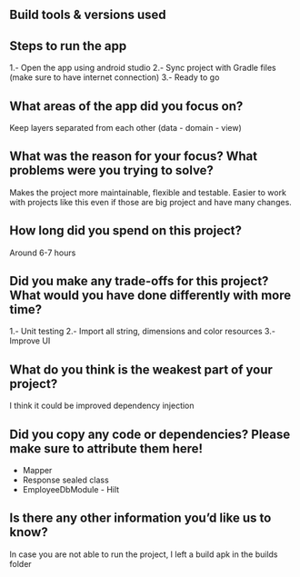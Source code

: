 ## Build tools & versions used

## Steps to run the app
1.- Open the app using android studio
2.- Sync project with Gradle files (make sure to have internet connection)
3.- Ready to go

## What areas of the app did you focus on?
Keep layers separated from each other (data - domain - view)

## What was the reason for your focus? What problems were you trying to solve?
Makes the project more maintainable, flexible and testable. Easier to work with projects like this even if those are big project and have many changes. 

## How long did you spend on this project?
Around 6-7 hours

## Did you make any trade-offs for this project? What would you have done differently with more time?
1.- Unit testing
2.- Import all string, dimensions and color resources
3.- Improve UI

## What do you think is the weakest part of your project?
I think it could be improved dependency injection

## Did you copy any code or dependencies? Please make sure to attribute them here!
* Mapper
* Response sealed class
* EmployeeDbModule - Hilt

## Is there any other information you’d like us to know?
In case you are not able to run the project, I left a build apk in the builds folder
